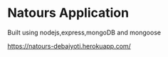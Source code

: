 # Natours Application

Built using nodejs,express,mongoDB and mongoose

https://natours-debajyoti.herokuapp.com/
